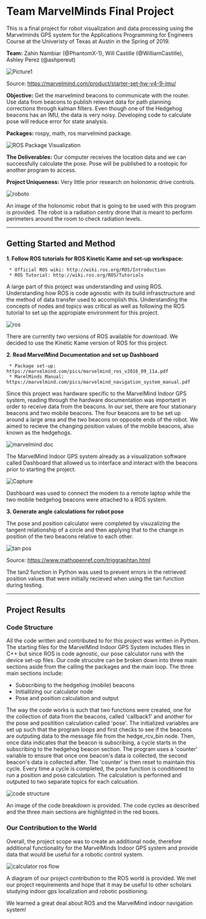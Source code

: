 # Team MarvelMinds Final Project
   This is a final project for robot visualization and data processing using the Marvelminds GPS system for the Applications Programming for Engineers Course at the Univeristy of Texas at Austin in the Spring of 2019.   
   
   **Team:** Zahin Nambiar (@PhantomX-1), Will Castille (@WilliamCastille), Ashley Perez (@ashpereut)  

![Picture1](https://user-images.githubusercontent.com/47263802/57459649-3df9e380-7239-11e9-9020-c5372ddcf02a.png)

Source: https://marvelmind.com/product/starter-set-hw-v4-9-imu/

**Objective:**
Get the marvelmind beacons to communicate with the router. Use data from beacons to publish relevant data for path planning corrections through kalman filters. Even though one of the Hedgehog beacons has an IMU, the data is very noisy. Developing code to calculate pose will reduce error for state analysis.

**Packages:**  rospy, math, ros marvelmind package.

![ROS Package Visualization](https://user-images.githubusercontent.com/47263802/57459469-ed828600-7238-11e9-8958-a1e0069008f1.JPG)

**The Deliverables:** Our computer receives the location data and we can successfully calculate the pose. Pose will be published to a rostopic for another program to access. 

**Project Uniqueness:** Very little prior research on holonomic drive controls.  

![roboto](https://user-images.githubusercontent.com/47263802/57477728-ee2e1300-725e-11e9-8a22-b00d0871cc57.JPG) 

   An image of the holonomic robot that is going to be used with this program is provided. The robot is a radiation centry drone that is meant to perform perimeters around the room to check radiation levels.  

___

## Getting Started and Method

   **1. Follow ROS tutorials for ROS Kinetic Kame and set-up workspace:**  
   
     * Official ROS wiki: http://wiki.ros.org/ROS/Introduction  
     * ROS Tutorial: http://wiki.ros.org/ROS/Tutorials  
     
   A large part of this project was understanding and using ROS. Understanding how ROS is code agnostic with its build infrasctructure and the method of data transfer used to accomplish this. Understanding the concepts of nodes and topics was critical as well as following the ROS tutorial to set up the appropiate environment for this project.  
   
   ![ros](https://user-images.githubusercontent.com/47263802/57479779-d73def80-7263-11e9-8976-2d6633df33f1.JPG)  
   
   There are currently two versions of ROS available for download. We decided to use the Kinetic Kame version of ROS for this project.
   
   **2. Read MarvelMind Documentation and set up Dashboard**  
   
     * Package set-up: https://marvelmind.com/pics/marvelmind_ros_v2016_09_11a.pdf  
     * MarelMinds Manual: https://marvelmind.com/pics/marvelmind_navigation_system_manual.pdf  
     
   Since this project was hardware specific to the MarvelMind Indoor GPS system, reading through the hardware documentation was important in order to receive data from the beacons. In our set, there are four stationary beacons and two mobile beacons. The four beacons are to be set up around a large area and the two beacons on opposite ends of the robot. We aimed to recieve the changing position values of the mobile beacons, also known as the hedgehogs.       
     
![marvelmind doc](https://user-images.githubusercontent.com/47263802/57480106-76fb7d80-7264-11e9-943b-06f0f88d5bfd.JPG)

The MarvelMind Indoor GPS system already as a visualization software called Dashboard that allowed us to interface and interact with the beacons prior to starting the project.  
     
  ![Capture](https://user-images.githubusercontent.com/47263802/57472770-ec128700-7253-11e9-9f5c-9e106f222c5c.JPG)
  
  Dashboard was used to connect the modem to a remote laptop while the two mobile hedgehog beacons were attached to a ROS system.
   
   **3. Generate angle calculations for robot pose**  
   
   The pose and position calculator were completed by visuzalizing the tangent relationship of a circle and then applying that to the change in position of the two beacons relative to each other.
   
   ![tan pos](https://user-images.githubusercontent.com/47263802/57479872-110ef600-7264-11e9-937f-730d7629f315.JPG)  
   
   Source: https://www.mathopenref.com/triggraphtan.html  
   
   The tan2 function in Python was used to prevent errors in the retrieved position values that were initially recieved when using the tan function during testing.  
   
___
## Project Results

### Code Structure

   All the code written and contributed to for this project was written in Python. The starting files for the MarvelMind Indoor GPS System includes files in C++ but since ROS is code agnostic, our pose calculator runs with the device set-up files. Our code strucutre can be broken down into three main sections aside from the calling the packages and the main loop. The three main sections include:  
   
  * Subscribing to the hedgehog (mobile) beacons
  * Initialilzing our calculator node
  * Pose and position calculation and output  
  
   The way the code works is such that two functions were created, one for the collection of data from the beacons, called 'callback1' and another for the pose and positition calculation called 'pose'. The initialized variables are set up such that the program loops and first checks to see if the beacons are outputing data to the message file from the hedge_rcv_bin node. Then, once data indicates that the beacon is subscribing, a cycle starts in the subscribing to the hedgehog beacon section. The program uses a 'counter' variable to ensure that once one beacon's data is collected, the second beacon's data is collected after. The 'counter' is then reset to maintain this cycle. Every time a cycle is completed, the pose function is conditioned to run a position and pose calculation. The calculation is performed and outputed to two separate topics for each calcuation.

![code structure](https://user-images.githubusercontent.com/47263802/57475210-78737880-7259-11e9-998a-81954acd23d4.JPG)

   An image of the code breakdown is provided. The code cycles as described and the three main sections are highlighted in the red boxes.  
   
### Our Contribution to the World

   Overall, the project scope was to create an additional node, therefore additional functionality for the MarvelMinds Indoor GPS system and provide data that would be useful for a robotic control system.  

![calculator ros flow](https://user-images.githubusercontent.com/47263802/57477096-8cb97480-725d-11e9-9b83-191e88fe0827.JPG)

   A diagram of our project contribution to the ROS world is provided. We met our project requirements and hope that it may be useful to other scholars studying indoor gps localization and robotic positioning.  
   
   We learned a great deal about ROS and the MarvelMind indoor navigation system!  
